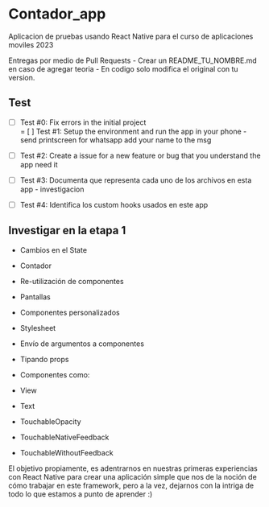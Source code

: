 # Contador_app

Aplicacion de pruebas usando React Native para el curso de aplicaciones moviles 2023


Entregas por medio de Pull Requests - Crear un README_TU_NOMBRE.md en caso de agregar teoria - En codigo solo modifica el original con tu version. 

## Test 
- [ ] Test #0: Fix errors in the initial project    
= [ ] Test #1: Setup the environment and run the app in your phone - send printscreen for whatsapp add your name to the msg
- [ ] Test #2: Create a issue for a new feature or bug that you understand the app need it   
- [ ] Test #3: Documenta que representa cada uno de los archivos en esta app - investigacion
- [ ] Test #4: Identifica los custom hooks usados en este app


## Investigar en la etapa 1



- Cambios en el State

- Contador

- Re-utilización de componentes

- Pantallas

- Componentes personalizados

- Stylesheet

- Envío de argumentos a componentes

- Tipando props

- Componentes como:

- View

- Text

- TouchableOpacity

- TouchableNativeFeedback

- TouchableWithoutFeedback

El objetivo propiamente, es adentrarnos en nuestras primeras experiencias con React Native para crear una aplicación simple que nos de la noción de cómo trabajar en este framework, pero a la vez, dejarnos con la intriga de todo lo que estamos a punto de aprender :)